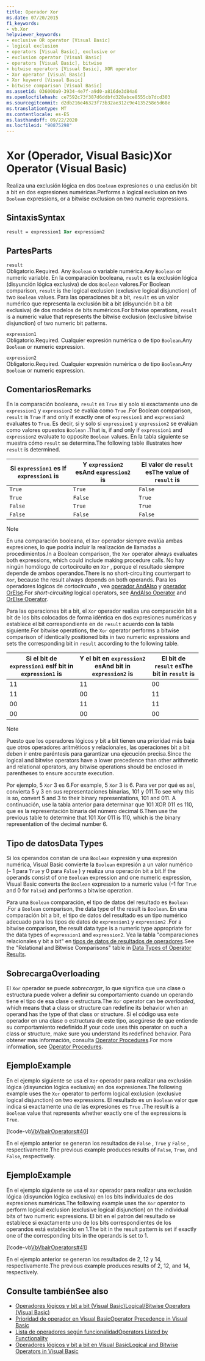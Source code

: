 ```yaml
---
title: Operador Xor
ms.date: 07/20/2015
f1_keywords:
- vb.Xor
helpviewer_keywords:
- exclusive OR operator [Visual Basic]
- logical exclusion
- operators [Visual Basic], exclusive or
- exclusion operator [Visual Basic]
- operators [Visual Basic], bitwise
- bitwise operators [Visual Basic], XOR operator
- Xor operator [Visual Basic]
- Xor keyword [Visual Basic]
- bitwise comparison [Visual Basic]
ms.assetid: 036000a9-3934-4e7f-a9d0-a816de3d84a6
ms.openlocfilehash: ce7592c73f387d6ddbfd328abce8555cb7dcd303
ms.sourcegitcommit: d2db216e46323f73b32ae312c9e4135258e5d68e
ms.translationtype: MT
ms.contentlocale: es-ES
ms.lasthandoff: 09/22/2020
ms.locfileid: "90875298"
---
```

# <a name="xor-operator-visual-basic"></a><span data-ttu-id="452d6-102">Xor (Operador, Visual Basic)</span><span class="sxs-lookup"><span data-stu-id="452d6-102">Xor Operator (Visual Basic)</span></span>

<span data-ttu-id="452d6-103">Realiza una exclusión lógica en dos `Boolean` expresiones o una exclusión bit a bit en dos expresiones numéricas.</span><span class="sxs-lookup"><span data-stu-id="452d6-103">Performs a logical exclusion on two `Boolean` expressions, or a bitwise exclusion on two numeric expressions.</span></span>  
  
## <a name="syntax"></a><span data-ttu-id="452d6-104">Sintaxis</span><span class="sxs-lookup"><span data-stu-id="452d6-104">Syntax</span></span>  
  
```vb  
result = expression1 Xor expression2  
```  
  
## <a name="parts"></a><span data-ttu-id="452d6-105">Partes</span><span class="sxs-lookup"><span data-stu-id="452d6-105">Parts</span></span>  

 `result`  
 <span data-ttu-id="452d6-106">Obligatorio.</span><span class="sxs-lookup"><span data-stu-id="452d6-106">Required.</span></span> <span data-ttu-id="452d6-107">Any `Boolean` o variable numérica.</span><span class="sxs-lookup"><span data-stu-id="452d6-107">Any `Boolean` or numeric variable.</span></span> <span data-ttu-id="452d6-108">En la comparación booleana, `result` es la exclusión lógica (disyunción lógica exclusiva) de dos `Boolean` valores.</span><span class="sxs-lookup"><span data-stu-id="452d6-108">For Boolean comparison, `result` is the logical exclusion (exclusive logical disjunction) of two `Boolean` values.</span></span> <span data-ttu-id="452d6-109">Para las operaciones bit a bit, `result` es un valor numérico que representa la exclusión bit a bit (disyunción bit a bit exclusiva) de dos modelos de bits numéricos.</span><span class="sxs-lookup"><span data-stu-id="452d6-109">For bitwise operations, `result` is a numeric value that represents the bitwise exclusion (exclusive bitwise disjunction) of two numeric bit patterns.</span></span>  
  
 `expression1`  
 <span data-ttu-id="452d6-110">Obligatorio.</span><span class="sxs-lookup"><span data-stu-id="452d6-110">Required.</span></span> <span data-ttu-id="452d6-111">Cualquier expresión numérica o de tipo `Boolean`.</span><span class="sxs-lookup"><span data-stu-id="452d6-111">Any `Boolean` or numeric expression.</span></span>  
  
 `expression2`  
 <span data-ttu-id="452d6-112">Obligatorio.</span><span class="sxs-lookup"><span data-stu-id="452d6-112">Required.</span></span> <span data-ttu-id="452d6-113">Cualquier expresión numérica o de tipo `Boolean`.</span><span class="sxs-lookup"><span data-stu-id="452d6-113">Any `Boolean` or numeric expression.</span></span>  
  
## <a name="remarks"></a><span data-ttu-id="452d6-114">Comentarios</span><span class="sxs-lookup"><span data-stu-id="452d6-114">Remarks</span></span>  

 <span data-ttu-id="452d6-115">En la comparación booleana, `result` es `True` si y solo si exactamente uno de `expression1` y `expression2` se evalúa como `True` .</span><span class="sxs-lookup"><span data-stu-id="452d6-115">For Boolean comparison, `result` is `True` if and only if exactly one of `expression1` and `expression2` evaluates to `True`.</span></span> <span data-ttu-id="452d6-116">Es decir, si y solo si `expression1` y `expression2` se evalúan como valores opuestos `Boolean` .</span><span class="sxs-lookup"><span data-stu-id="452d6-116">That is, if and only if `expression1` and `expression2` evaluate to opposite `Boolean` values.</span></span> <span data-ttu-id="452d6-117">En la tabla siguiente se muestra cómo `result` se determina.</span><span class="sxs-lookup"><span data-stu-id="452d6-117">The following table illustrates how `result` is determined.</span></span>  
  
|<span data-ttu-id="452d6-118">Si `expression1` es </span><span class="sxs-lookup"><span data-stu-id="452d6-118">If `expression1` is</span></span>|<span data-ttu-id="452d6-119">Y `expression2` es</span><span class="sxs-lookup"><span data-stu-id="452d6-119">And `expression2` is</span></span>|<span data-ttu-id="452d6-120">El valor de `result` es</span><span class="sxs-lookup"><span data-stu-id="452d6-120">The value of `result` is</span></span>|  
|-------------------------|--------------------------|------------------------------|  
|`True`|`True`|`False`|  
|`True`|`False`|`True`|  
|`False`|`True`|`True`|  
|`False`|`False`|`False`|  
  
> [!NOTE]
> <span data-ttu-id="452d6-121">En una comparación booleana, el `Xor` operador siempre evalúa ambas expresiones, lo que podría incluir la realización de llamadas a procedimientos.</span><span class="sxs-lookup"><span data-stu-id="452d6-121">In a Boolean comparison, the `Xor` operator always evaluates both expressions, which could include making procedure calls.</span></span> <span data-ttu-id="452d6-122">No hay ningún homólogo de cortocircuito en `Xor` , porque el resultado siempre depende de ambos operandos.</span><span class="sxs-lookup"><span data-stu-id="452d6-122">There is no short-circuiting counterpart to `Xor`, because the result always depends on both operands.</span></span> <span data-ttu-id="452d6-123">Para los operadores lógicos de *cortocircuito* , vea [operador AndAlso](andalso-operator.md) y [operador OrElse](orelse-operator.md).</span><span class="sxs-lookup"><span data-stu-id="452d6-123">For *short-circuiting* logical operators, see [AndAlso Operator](andalso-operator.md) and [OrElse Operator](orelse-operator.md).</span></span>  
  
 <span data-ttu-id="452d6-124">Para las operaciones bit a bit, el `Xor` operador realiza una comparación bit a bit de los bits colocados de forma idéntica en dos expresiones numéricas y establece el bit correspondiente en de `result` acuerdo con la tabla siguiente.</span><span class="sxs-lookup"><span data-stu-id="452d6-124">For bitwise operations, the `Xor` operator performs a bitwise comparison of identically positioned bits in two numeric expressions and sets the corresponding bit in `result` according to the following table.</span></span>  
  
|<span data-ttu-id="452d6-125">Si el bit de `expression1` es</span><span class="sxs-lookup"><span data-stu-id="452d6-125">If bit in `expression1` is</span></span>|<span data-ttu-id="452d6-126">Y el bit en `expression2` es</span><span class="sxs-lookup"><span data-stu-id="452d6-126">And bit in `expression2` is</span></span>|<span data-ttu-id="452d6-127">El bit de `result` es</span><span class="sxs-lookup"><span data-stu-id="452d6-127">The bit in `result` is</span></span>|  
|--------------------------------|---------------------------------|----------------------------|  
|<span data-ttu-id="452d6-128">1</span><span class="sxs-lookup"><span data-stu-id="452d6-128">1</span></span>|<span data-ttu-id="452d6-129">1</span><span class="sxs-lookup"><span data-stu-id="452d6-129">1</span></span>|<span data-ttu-id="452d6-130">0</span><span class="sxs-lookup"><span data-stu-id="452d6-130">0</span></span>|  
|<span data-ttu-id="452d6-131">1</span><span class="sxs-lookup"><span data-stu-id="452d6-131">1</span></span>|<span data-ttu-id="452d6-132">0</span><span class="sxs-lookup"><span data-stu-id="452d6-132">0</span></span>|<span data-ttu-id="452d6-133">1</span><span class="sxs-lookup"><span data-stu-id="452d6-133">1</span></span>|  
|<span data-ttu-id="452d6-134">0</span><span class="sxs-lookup"><span data-stu-id="452d6-134">0</span></span>|<span data-ttu-id="452d6-135">1</span><span class="sxs-lookup"><span data-stu-id="452d6-135">1</span></span>|<span data-ttu-id="452d6-136">1</span><span class="sxs-lookup"><span data-stu-id="452d6-136">1</span></span>|  
|<span data-ttu-id="452d6-137">0</span><span class="sxs-lookup"><span data-stu-id="452d6-137">0</span></span>|<span data-ttu-id="452d6-138">0</span><span class="sxs-lookup"><span data-stu-id="452d6-138">0</span></span>|<span data-ttu-id="452d6-139">0</span><span class="sxs-lookup"><span data-stu-id="452d6-139">0</span></span>|  
  
> [!NOTE]
> <span data-ttu-id="452d6-140">Puesto que los operadores lógicos y bit a bit tienen una prioridad más baja que otros operadores aritméticos y relacionales, las operaciones bit a bit deben ir entre paréntesis para garantizar una ejecución precisa.</span><span class="sxs-lookup"><span data-stu-id="452d6-140">Since the logical and bitwise operators have a lower precedence than other arithmetic and relational operators, any bitwise operations should be enclosed in parentheses to ensure accurate execution.</span></span>  
  
 <span data-ttu-id="452d6-141">Por ejemplo, 5 `Xor` 3 es 6.</span><span class="sxs-lookup"><span data-stu-id="452d6-141">For example, 5 `Xor` 3 is 6.</span></span> <span data-ttu-id="452d6-142">Para ver por qué es así, convierta 5 y 3 en sus representaciones binarias, 101 y 011.</span><span class="sxs-lookup"><span data-stu-id="452d6-142">To see why this is so, convert 5 and 3 to their binary representations, 101 and 011.</span></span> <span data-ttu-id="452d6-143">A continuación, use la tabla anterior para determinar que 101 XOR 011 es 110, que es la representación binaria del número decimal 6.</span><span class="sxs-lookup"><span data-stu-id="452d6-143">Then use the previous table to determine that 101 Xor 011 is 110, which is the binary representation of the decimal number 6.</span></span>  
  
## <a name="data-types"></a><span data-ttu-id="452d6-144">Tipo de datos</span><span class="sxs-lookup"><span data-stu-id="452d6-144">Data Types</span></span>  

 <span data-ttu-id="452d6-145">Si los operandos constan de una `Boolean` expresión y una expresión numérica, Visual Basic convierte la `Boolean` expresión a un valor numérico (– 1 para `True` y 0 para `False` ) y realiza una operación bit a bit.</span><span class="sxs-lookup"><span data-stu-id="452d6-145">If the operands consist of one `Boolean` expression and one numeric expression, Visual Basic converts the `Boolean` expression to a numeric value (–1 for `True` and 0 for `False`) and performs a bitwise operation.</span></span>  
  
 <span data-ttu-id="452d6-146">Para una `Boolean` comparación, el tipo de datos del resultado es `Boolean` .</span><span class="sxs-lookup"><span data-stu-id="452d6-146">For a `Boolean` comparison, the data type of the result is `Boolean`.</span></span> <span data-ttu-id="452d6-147">En una comparación bit a bit, el tipo de datos del resultado es un tipo numérico adecuado para los tipos de datos de `expression1` y `expression2` .</span><span class="sxs-lookup"><span data-stu-id="452d6-147">For a bitwise comparison, the result data type is a numeric type appropriate for the data types of `expression1` and `expression2`.</span></span> <span data-ttu-id="452d6-148">Vea la tabla "comparaciones relacionales y bit a bit" en [tipos de datos de resultados de operadores](data-types-of-operator-results.md).</span><span class="sxs-lookup"><span data-stu-id="452d6-148">See the "Relational and Bitwise Comparisons" table in [Data Types of Operator Results](data-types-of-operator-results.md).</span></span>  
  
## <a name="overloading"></a><span data-ttu-id="452d6-149">Sobrecarga</span><span class="sxs-lookup"><span data-stu-id="452d6-149">Overloading</span></span>  

 <span data-ttu-id="452d6-150">El `Xor` operador se puede *sobrecargar*, lo que significa que una clase o estructura puede volver a definir su comportamiento cuando un operando tiene el tipo de esa clase o estructura.</span><span class="sxs-lookup"><span data-stu-id="452d6-150">The `Xor` operator can be *overloaded*, which means that a class or structure can redefine its behavior when an operand has the type of that class or structure.</span></span> <span data-ttu-id="452d6-151">Si el código usa este operador en una clase o estructura de este tipo, asegúrese de que entiende su comportamiento redefinido.</span><span class="sxs-lookup"><span data-stu-id="452d6-151">If your code uses this operator on such a class or structure, make sure you understand its redefined behavior.</span></span> <span data-ttu-id="452d6-152">Para obtener más información, consulta [Operator Procedures](../../programming-guide/language-features/procedures/operator-procedures.md).</span><span class="sxs-lookup"><span data-stu-id="452d6-152">For more information, see [Operator Procedures](../../programming-guide/language-features/procedures/operator-procedures.md).</span></span>  
  
## <a name="example"></a><span data-ttu-id="452d6-153">Ejemplo</span><span class="sxs-lookup"><span data-stu-id="452d6-153">Example</span></span>  

 <span data-ttu-id="452d6-154">En el ejemplo siguiente se usa el `Xor` operador para realizar una exclusión lógica (disyunción lógica exclusiva) en dos expresiones.</span><span class="sxs-lookup"><span data-stu-id="452d6-154">The following example uses the `Xor` operator to perform logical exclusion (exclusive logical disjunction) on two expressions.</span></span> <span data-ttu-id="452d6-155">El resultado es un `Boolean` valor que indica si exactamente una de las expresiones es `True` .</span><span class="sxs-lookup"><span data-stu-id="452d6-155">The result is a `Boolean` value that represents whether exactly one of the expressions is `True`.</span></span>  
  
 [!code-vb[VbVbalrOperators#40](~/samples/snippets/visualbasic/VS_Snippets_VBCSharp/VbVbalrOperators/VB/Class1.vb#40)]  
  
 <span data-ttu-id="452d6-156">En el ejemplo anterior se generan los resultados de `False` , `True` y `False` , respectivamente.</span><span class="sxs-lookup"><span data-stu-id="452d6-156">The previous example produces results of `False`, `True`, and `False`, respectively.</span></span>  
  
## <a name="example"></a><span data-ttu-id="452d6-157">Ejemplo</span><span class="sxs-lookup"><span data-stu-id="452d6-157">Example</span></span>  

 <span data-ttu-id="452d6-158">En el ejemplo siguiente se usa el `Xor` operador para realizar una exclusión lógica (disyunción lógica exclusiva) en los bits individuales de dos expresiones numéricas.</span><span class="sxs-lookup"><span data-stu-id="452d6-158">The following example uses the `Xor` operator to perform logical exclusion (exclusive logical disjunction) on the individual bits of two numeric expressions.</span></span> <span data-ttu-id="452d6-159">El bit en el patrón del resultado se establece si exactamente uno de los bits correspondientes de los operandos está establecido en 1.</span><span class="sxs-lookup"><span data-stu-id="452d6-159">The bit in the result pattern is set if exactly one of the corresponding bits in the operands is set to 1.</span></span>  
  
 [!code-vb[VbVbalrOperators#41](~/samples/snippets/visualbasic/VS_Snippets_VBCSharp/VbVbalrOperators/VB/Class1.vb#41)]  
  
 <span data-ttu-id="452d6-160">En el ejemplo anterior se generan los resultados de 2, 12 y 14, respectivamente.</span><span class="sxs-lookup"><span data-stu-id="452d6-160">The previous example produces results of 2, 12, and 14, respectively.</span></span>  
  
## <a name="see-also"></a><span data-ttu-id="452d6-161">Consulte también</span><span class="sxs-lookup"><span data-stu-id="452d6-161">See also</span></span>

- [<span data-ttu-id="452d6-162">Operadores lógicos y bit a bit (Visual Basic)</span><span class="sxs-lookup"><span data-stu-id="452d6-162">Logical/Bitwise Operators (Visual Basic)</span></span>](logical-bitwise-operators.md)
- [<span data-ttu-id="452d6-163">Prioridad de operador en Visual Basic</span><span class="sxs-lookup"><span data-stu-id="452d6-163">Operator Precedence in Visual Basic</span></span>](operator-precedence.md)
- [<span data-ttu-id="452d6-164">Lista de operadores según funcionalidad</span><span class="sxs-lookup"><span data-stu-id="452d6-164">Operators Listed by Functionality</span></span>](operators-listed-by-functionality.md)
- [<span data-ttu-id="452d6-165">Operadores lógicos y bit a bit en Visual Basic</span><span class="sxs-lookup"><span data-stu-id="452d6-165">Logical and Bitwise Operators in Visual Basic</span></span>](../../programming-guide/language-features/operators-and-expressions/logical-and-bitwise-operators.md)
